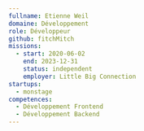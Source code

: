 ```yaml
---
fullname: Etienne Weil
domaine: Développement
role: Développeur
github: fitchMitch
missions:
  - start: 2020-06-02
    end: 2023-12-31
    status: independent
    employer: Little Big Connection
startups:
  - monstage
competences:
  - Développement Frontend
  - Développement Backend
---
```

